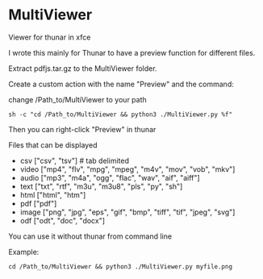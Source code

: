 # MultiViewer
Viewer for thunar in xfce

I wrote this mainly for Thunar to have a preview function for different files.

Extract pdfjs.tar.gz to the MultiViewer folder.

Create a custom action with the name "Preview" and the command:

change /Path_to/MultiViewer to your path

```
sh -c "cd /Path_to/MultiViewer && python3 ./MultiViewer.py %f"
```
Then you can right-click "Preview" in thunar

Files that can be displayed

- csv ["csv", "tsv"] # tab delimited
- video ["mp4", "flv", "mpg", "mpeg", "m4v", "mov", "vob", "mkv"]
- audio ["mp3", "m4a", "ogg", "flac", "wav", "aif", "aiff"]
- text ["txt", "rtf", "m3u", "m3u8", "pls", "py", "sh"]
- html ["html", "htm"]
- pdf ["pdf"]
- image ["png", "jpg", "eps", "gif", "bmp", "tiff", "tif", "jpeg", "svg"]
- odf ["odt", "doc", "docx"]

You can use it without thunar from command line

Example:

```
cd /Path_to/MultiViewer && python3 ./MultiViewer.py myfile.png
```
